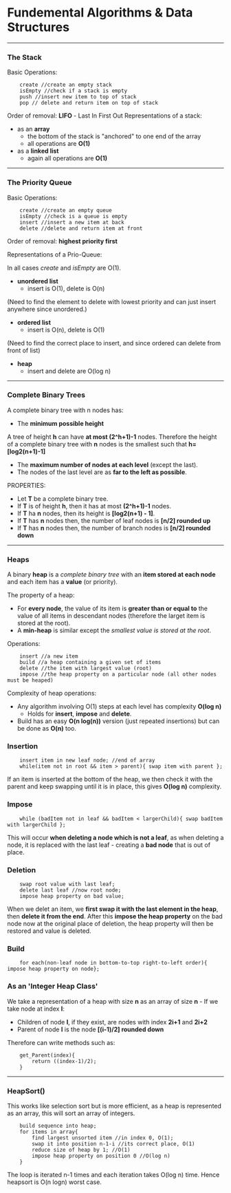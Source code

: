 # Fundemental Algorithms & Data Structures

---

### The Stack
Basic Operations: 

        create //create an empty stack
        isEmpty //check if a stack is empty
        push //insert new item to top of stack
        pop // delete and return item on top of stack
    
Order of removal: **LIFO** - Last In First Out
Representations of a stack:
- as an **array**
    - the bottom of the stack is "anchored" to one end of the array
    - all operations are **O(1)**
- as a **linked list**
    - again all operations are **O(1)**
---
### The Priority Queue
Basic Operations:

        create //create an empty queue
        isEmpty //check is a queue is empty
        insert //insert a new item at back
        delete //delete and return item at front

Order of removal: **highest priority first**

Representations of a Prio-Queue:

In all cases *create* and *isEmpty* are O(1).
- **unordered list**
    - insert is O(1), delete is O(n)

(Need to find the element to delete with lowest priority and can just insert anywhere since unordered.)

- **ordered list**
    - insert is O(n), delete is O(1)

(Need to find the correct place to insert, and since ordered can delete from front of list)

- **heap**
    - insert and delete are O(log n)
---

### Complete Binary Trees
A complete binary tree with n nodes has:
- The **minimum possible height**

A tree of height **h** can have **at most (2^h+1)-1** nodes. Therefore the height of a complete binary tree with **n** nodes is the smallest such that **h= [log2(n+1)-1]**

-  The **maximum number of nodes at each level** (except the last).
- The nodes of the last level are as **far to the left as possible**.

PROPERTIES:
- Let **T** be  a complete binary tree.
- If **T** is of height **h**, then it has at most **(2^h+1)-1** nodes.
- If **T** ha **n** nodes, then its height is **[log2(n+1) - 1]**.
- If **T**  has **n** nodes then, the number of leaf nodes is **[n/2] rounded up**
- If **T** has **n** nodes then, the number of branch nodes is **[n/2] rounded down**
---

### Heaps

A binary **heap** is a *complete binary tree* with an **item stored at each node** and each item has a **value** (or priority).

The property of a heap:
- For **every node**, the value of its item is **greater than or equal to** the value of all items in descendant nodes (therefore the larget item is stored at the root).
- A **min-heap** is similar except the *smallest value is stored at the root*.

Operations:
        
        insert //a new item
        build //a heap containing a given set of items
        delete //the item with largest value (root)
        impose //the heap property on a particular node (all other nodes must be heaped)

Complexity of heap operations:
- Any algorithm involving O(1) steps at each level has complexity **O(log n)**
    - Holds for **insert**, **impose** and **delete**.
- Build has an easy **O(n log(n))** version (just repeated insertions) but can be done as **O(n)** too.

### Insertion

        insert item in new leaf node; //end of array
        while(item not in root && item > parent){ swap item with parent };
If an item is inserted at the bottom of the heap, we then check it with the parent and keep swapping until it is in place, this gives **O(log n)** complexity.

### Impose

        while (badItem not in leaf && badItem < largerChild){ swap badItem with largerChild };

This will occur **when deleting a node which is not a leaf**, as when deleting a node, it is replaced with the last leaf - creating a **bad node** that is out of place.

### Deletion

        swap root value with last leaf;
        delete last leaf //now root node;
        impose heap property on bad value;
        
When we delet an item, we **first swap it with the last element in the heap**, then **delete it from the end**. After this **impose the heap property** on the bad node now at the original place of deletion, the heap property will then be restored and value is deleted.
### Build

        for each(non-leaf node in bottom-to-top right-to-left order){ impose heap property on node};

### As an 'Integer Heap Class'

We take a representation of a heap with size **n** as an array of size **n** - If we take node at index **I**:

- Children of node **I**, if they exist, are nodes with index **2i+1** and **2i+2**
- Parent of node **I** is the node **[(i-1)/2] rounded down**

Therefore can write methods such as:

        get_Parent(index){
            return ((index-1)/2);
        }
        
---
### HeapSort()

This works like selection sort but is more efficient, as a heap is represented as an array, this will sort an array of integers.

        build sequence into heap;
        for items in array{
            find largest unsorted item //in index 0, O(1);
            swap it into position n-1-i //its correct place, O(1)
            reduce size of heap by 1; //O(1)
            impose heap property on position 0 //O(log n)
        }
The loop is iterated n-1 times and each iteration takes O(log n) time. Hence heapsort is O(n logn) worst case.


